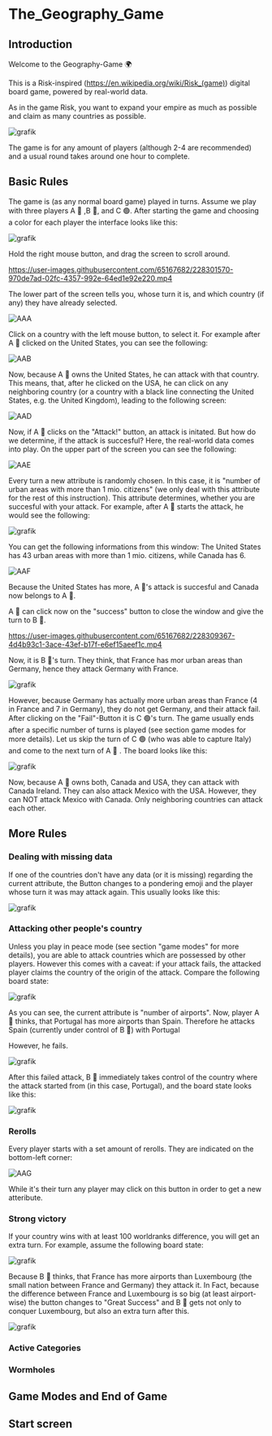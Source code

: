 # The_Geography_Game
## Introduction
Welcome to the Geography-Game :earth_africa:

This is a Risk-inspired (https://en.wikipedia.org/wiki/Risk_(game)) digital board game, powered by real-world data. 

As in the game Risk, you want to expand your empire as much as possible and claim as many countries as possible.

![grafik](https://user-images.githubusercontent.com/65167682/228289010-e0c22f31-facc-47f0-a5ab-4f304403f137.png)

The game is for any amount of players (although 2-4 are recommended) and a usual round takes around one hour to complete.

## Basic Rules
The game is (as any normal board game) played in turns. 
Assume we play with three players A 🔴 ,B 🔵, and C 🟢.
After starting the game and choosing a color for each player the interface looks like this:

![grafik](https://user-images.githubusercontent.com/65167682/228300958-3ec3f7a5-b6d9-49f4-9cd5-4660c1d16b62.png)

Hold the right mouse button, and drag the screen to scroll around.

https://user-images.githubusercontent.com/65167682/228301570-970de7ad-02fc-4357-992e-64ed1e92e220.mp4

The lower part of the screen tells you, whose turn it is, and which country (if any) they have already selected. 

![AAA](https://user-images.githubusercontent.com/65167682/228302144-02d21a91-b31e-496d-aa37-2416bfcbe881.png)


Click on a country with the left mouse button, to select it.
For example after A 🔴 clicked on the United States, you can see the following:

![AAB](https://user-images.githubusercontent.com/65167682/228303243-21e65227-19c8-456d-9749-e9505e3059b6.png)

Now, because A 🔴 owns the United States, he can attack with that country. This means, that, after he clicked on the USA, he can click on any neighboring country (or a country with a black line connecting the United States, e.g. the United Kingdom), leading to the following screen:

![AAD](https://user-images.githubusercontent.com/65167682/228306005-a8f1d42a-dd00-416d-a0e0-354217695148.png)

Now, if A 🔴 clicks on the "Attack!" button, an attack is initated.
But how do we determine, if the attack is succesful? Here, the real-world data comes into play. 
On the upper part of the screen you can see the following:

![AAE](https://user-images.githubusercontent.com/65167682/228307041-a951801f-eb54-49a1-a56b-9e245b50157e.png)


Every turn a new attribute is randomly chosen. In this case, it is "number of urban areas with more than 1 mio. citizens" (we only deal with this attribute for the rest of this instruction). This attribute determines, whether you are succesful with your attack. For example, after A 🔴 starts the attack, he would see the following:

![grafik](https://user-images.githubusercontent.com/65167682/228307642-34a3dd19-6da7-4480-83be-0de1ca263611.png)

You can get the following informations from this window:
The United States has 43 urban areas with more than 1 mio. citizens, while Canada has 6. 

![AAF](https://user-images.githubusercontent.com/65167682/228308288-5a07f409-0d0f-434b-a89e-d4c84e4c7a28.png)

Because the United States has more, A 🔴's attack is succesful and Canada now belongs to  A 🔴. 

 A 🔴 can click now on the "success" button to close the window and give the turn to B 🔵.

https://user-images.githubusercontent.com/65167682/228309367-4d4b93c1-3ace-43ef-b17f-e6ef15aeef1c.mp4


Now, it is B 🔵's turn. They think, that France has mor urban areas than Germany, hence they attack Germany with France.

![grafik](https://user-images.githubusercontent.com/65167682/228323090-8d7c403b-6dc6-4670-b1aa-ed22f5c1bea8.png)

However, because Germany has actually more urban areas than France (4 in France and 7 in Germany), they do not get Germany, and their attack fail. After clicking on the "Fail"-Button it is C 🟢's turn. The game usually ends after a specific number of turns is played (see section game modes for more details). Let us skip the turn of C 🟢 (who was able to capture Italy) and come to the next turn of  A 🔴 . The board looks like this:

![grafik](https://user-images.githubusercontent.com/65167682/228324444-a7ef920d-7198-4f07-8eec-afccc7348459.png)


Now, because  A 🔴 owns both, Canada and USA, they can attack with Canada Ireland. They can also attack Mexico with the USA. However, they can NOT attack Mexico with Canada. Only neighboring countries can attack each other.

## More Rules

### Dealing with missing data
If one of the countries don't have any data (or it is missing) regarding the current attribute, the Button changes to a pondering emoji and the player whose turn it was may attack again.
This usually looks like this:

![grafik](https://user-images.githubusercontent.com/65167682/228331533-46246e78-2351-4a5b-82f0-12f1b1fb262c.png)


### Attacking other people's country

Unless you play in peace mode (see section "game modes" for more details), you are able to attack countries which are possessed by other players. However this comes with a caveat: if your attack fails, the attacked player claims the country of the origin of the attack.
Compare the following board state:

![grafik](https://user-images.githubusercontent.com/65167682/228326238-b171578a-44c3-43de-9d29-4843d43cb824.png)

As you can see, the current attribute is "number of airports". Now, player  A 🔴 thinks, that Portugal has more airports than Spain. Therefore he attacks Spain (currently under control of B 🔵) with Portugal

However, he fails.

![grafik](https://user-images.githubusercontent.com/65167682/228326622-d817d066-4798-4e70-8c7f-5de81e5c6082.png)

After this failed attack, B 🔵 immediately takes control of the country where the attack started from (in this case, Portugal), and the board state looks like this:

![grafik](https://user-images.githubusercontent.com/65167682/228326859-9b9d25ce-6e73-4f74-8121-6c0ec433d632.png)

### Rerolls
Every player starts with a set amount of rerolls. They are indicated on the bottom-left corner:

![AAG](https://user-images.githubusercontent.com/65167682/228332402-5da78646-314e-4956-a3e2-a3c2a2efb99c.png)


While it's their turn any player may click on this button in order to get a new atteribute.

### Strong victory

If your country wins with at least 100 worldranks difference, you will get an extra turn. For example, assume the following board state:

![grafik](https://user-images.githubusercontent.com/65167682/228329960-8d1a4666-8515-4332-9eb3-0cc43e001ddf.png)

Because B 🔵 thinks, that France has more airports than Luxembourg (the small nation between France and Germany) they attack it. 
In Fact, because the difference between France and Luxembourg is so big (at least airport-wise) the button changes to "Great Success" and B 🔵 gets not only to conquer Luxembourg, but also an extra turn after this.

![grafik](https://user-images.githubusercontent.com/65167682/228330583-b64d2529-9c58-424a-9264-c3bde8d88acd.png)

### Active Categories

### Wormholes

## Game Modes and End of Game

## Start screen
